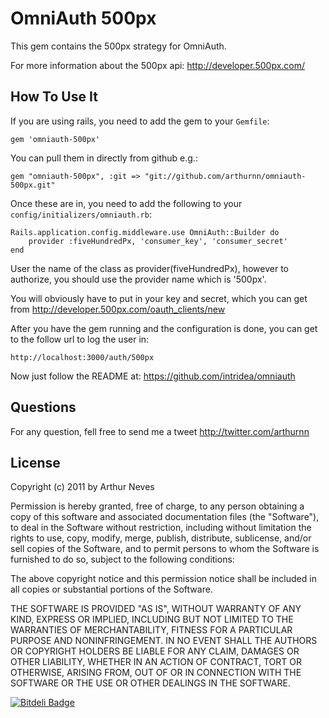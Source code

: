 OmniAuth 500px
==============

This gem contains the 500px strategy for OmniAuth.

For more information about the 500px api: http://developer.500px.com/

How To Use It
-------------

If you are using rails, you need to add the gem to your `Gemfile`:

    gem 'omniauth-500px'

You can pull them in directly from github e.g.:

    gem "omniauth-500px", :git => "git://github.com/arthurnn/omniauth-500px.git"

Once these are in, you need to add the following to your `config/initializers/omniauth.rb`:

    Rails.application.config.middleware.use OmniAuth::Builder do
    	provider :fiveHundredPx, 'consumer_key', 'consumer_secret'
    end

User the name of the class as provider(fiveHundredPx), however to authorize, you should use the provider name which is '500px'.


You will obviously have to put in your key and secret, which you can get from http://developer.500px.com/oauth_clients/new


After you have the gem running and the configuration is done, you can get to the follow url to log the user in:

	http://localhost:3000/auth/500px

Now just follow the README at: https://github.com/intridea/omniauth

Questions
---------

For any question, fell free to send me a tweet http://twitter.com/arthurnn

License
-------

Copyright (c) 2011 by Arthur Neves

Permission is hereby granted, free of charge, to any person obtaining a copy of this software and associated documentation files (the "Software"), to deal in the Software without restriction, including without limitation the rights to use, copy, modify, merge, publish, distribute, sublicense, and/or sell copies of the Software, and to permit persons to whom the Software is furnished to do so, subject to the following conditions:

The above copyright notice and this permission notice shall be included in all copies or substantial portions of the Software.

THE SOFTWARE IS PROVIDED "AS IS", WITHOUT WARRANTY OF ANY KIND, EXPRESS OR IMPLIED, INCLUDING BUT NOT LIMITED TO THE WARRANTIES OF MERCHANTABILITY, FITNESS FOR A PARTICULAR PURPOSE AND NONINFRINGEMENT. IN NO EVENT SHALL THE AUTHORS OR COPYRIGHT HOLDERS BE LIABLE FOR ANY CLAIM, DAMAGES OR OTHER LIABILITY, WHETHER IN AN ACTION OF CONTRACT, TORT OR OTHERWISE, ARISING FROM, OUT OF OR IN CONNECTION WITH THE SOFTWARE OR THE USE OR OTHER DEALINGS IN THE SOFTWARE.

[![Bitdeli Badge](https://d2weczhvl823v0.cloudfront.net/arthurnn/omniauth-500px/trend.png)](https://bitdeli.com/free "Bitdeli Badge")

